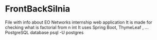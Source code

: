 # FrontBackSilnia
File with info about EO Networks internship web application
It is made for checking what is factorial from n int
It uses Spring Boot, ThymeLeaf , ...
PostgreSQL database     psql -U postgres
